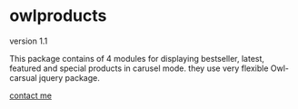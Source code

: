 # owlproducts
version 1.1

This package contains of 4 modules for displaying bestseller, latest, featured and special products in carusel mode. they use very flexible Owl-carsual jquery package.

[contact me](http://ressan.ir)
